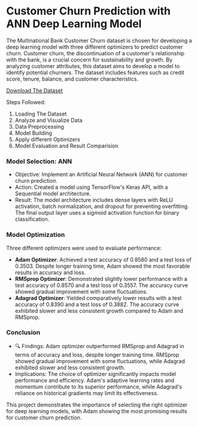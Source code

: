 # Customer Churn Prediction with ANN Deep Learning Model

The Multinational Bank Customer Churn dataset is chosen for developing a deep learning model with three different optimizers to predict customer churn. Customer churn, the discontinuation of a customer's relationship with the bank, is a crucial concern for sustainability and growth. By analyzing customer attributes, this dataset aims to develop a model to identify potential churners. The dataset includes features such as credit score, tenure, balance, and customer characteristics.

[Download The Dataset](https://github.com/dhvanisoni/Customer-Churn-Prediction-with-three-different-State-of-the-art-optimizers/blob/main/Customer_churn.csv)

Steps Followed:
1. Loading The Dataset
2. Analyze and Visualize Data
3. Data Preprocessing
4. Model Building
5. Apply different Optimizers
6. Model Evaluation and Result Comparision
   

### Model Selection: ANN
- Objective: Implement an Artificial Neural Network (ANN) for customer churn prediction.
- Action: Created a model using TensorFlow's Keras API, with a Sequential model architecture.
- Result: The model architecture includes dense layers with ReLU activation, batch normalization, and dropout for preventing overfitting. The final output layer uses a sigmoid activation function for binary classification.

### Model Optimization
Three different optimizers were used to evaluate performance:
- **Adam Optimizer**: Achieved a test accuracy of 0.8580 and a test loss of 0.3503. Despite longer training time, Adam showed the most favorable results in accuracy and loss.
- **RMSprop Optimizer**: Demonstrated slightly lower performance with a test accuracy of 0.8570 and a test loss of 0.3557. The accuracy curve showed gradual improvement with some fluctuations.
- **Adagrad Optimizer**: Yielded comparatively lower results with a test accuracy of 0.8390 and a test loss of 0.3882. The accuracy curve exhibited slower and less consistent growth compared to Adam and RMSprop.

### Conclusion
- 🔍 Findings: Adam optimizer outperformed RMSprop and Adagrad in terms of accuracy and loss, despite longer training time. RMSprop showed gradual improvement with some fluctuations, while Adagrad exhibited slower and less consistent growth.
- Implications: The choice of optimizer significantly impacts model performance and efficiency. Adam's adaptive learning rates and momentum contribute to its superior performance, while Adagrad's reliance on historical gradients may limit its effectiveness.
  
This project demonstrates the importance of selecting the right optimizer for deep learning models, with Adam showing the most promising results for customer churn prediction.
